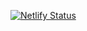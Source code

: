 

[![Netlify Status](https://api.netlify.com/api/v1/badges/651703f0-eecc-4dc2-8b7d-149a8fb80b87/deploy-status)](https://app.netlify.com/sites/sujith017/deploys)  

